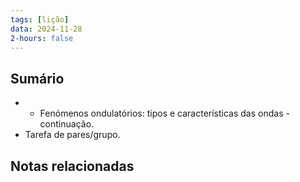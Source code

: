 ```yaml
---
tags: [lição]
data: 2024-11-28
2-hours: false
---
```


## Sumário
- - Fenómenos ondulatórios: tipos e características das ondas - continuação.
- Tarefa de pares/grupo.
## Notas relacionadas